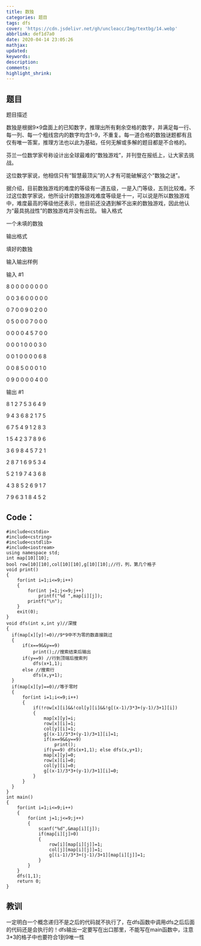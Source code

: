 ```yaml
---
title: 数独
categories: 题目
tags: dfs
cover: 'https://cdn.jsdelivr.net/gh/uncleacc/Img/textbg/14.webp'
abbrlink: def1d7a0
date: 2020-04-14 23:05:26
mathjax:
updated:
keywords:
description:
comments:
highlight_shrink:
---
```

## 题目
题目描述

数独是根据9×9盘面上的已知数字，推理出所有剩余空格的数字，并满足每一行、每一列、每一个粗线宫内的数字均含1-9，不重复。每一道合格的数独谜题都有且仅有唯一答案，推理方法也以此为基础，任何无解或多解的题目都是不合格的。

芬兰一位数学家号称设计出全球最难的“数独游戏”，并刊登在报纸上，让大家去挑战。

这位数学家说，他相信只有“智慧最顶尖”的人才有可能破解这个“数独之谜”。

据介绍，目前数独游戏的难度的等级有一道五级，一是入门等级，五则比较难。不过这位数学家说，他所设计的数独游戏难度等级是十一，可以说是所以数独游戏中，难度最高的等级他还表示，他目前还没遇到解不出来的数独游戏，因此他认为“最具挑战性”的数独游戏并没有出现。
输入格式

一个未填的数独

输出格式

填好的数独

输入输出样例

输入 #1

8 0 0 0 0 0 0 0 0 

0 0 3 6 0 0 0 0 0 

0 7 0 0 9 0 2 0 0 

0 5 0 0 0 7 0 0 0 

0 0 0 0 4 5 7 0 0 

0 0 0 1 0 0 0 3 0 

0 0 1 0 0 0 0 6 8 

0 0 8 5 0 0 0 1 0 

0 9 0 0 0 0 4 0 0

输出 #1

8 1 2 7 5 3 6 4 9 

9 4 3 6 8 2 1 7 5 

6 7 5 4 9 1 2 8 3 

1 5 4 2 3 7 8 9 6 

3 6 9 8 4 5 7 2 1 

2 8 7 1 6 9 5 3 4 

5 2 1 9 7 4 3 6 8 

4 3 8 5 2 6 9 1 7 

7 9 6 3 1 8 4 5 2

## Code：
    #include<cstdio>
    #include<cstring>
    #include<cstdlib>
    #include<iostream>
    using namespace std;
    int map[10][10];
    bool row[10][10],col[10][10],g[10][10];//行，列，第几个格子
    void print()
    {
        for(int i=1;i<=9;i++)
        {
            for(int j=1;j<=9;j++)
                printf("%d ",map[i][j]);
            printf("\n");
        }
        exit(0);
    }
    void dfs(int x,int y)//深搜 
    {
      if(map[x][y]!=0)//9*9中不为零的数直接跳过 
      {
          if(x==9&&y==9) 
              print();//搜索结束后输出 
          if(y==9) //行到顶端后搜索列 
              dfs(x+1,1); 
          else //搜索行 
              dfs(x,y+1);
      }
      if(map[x][y]==0)//等于零时 
      {
          for(int i=1;i<=9;i++)
          { 
              if(!row[x][i]&&!col[y][i]&&!g[(x-1)/3*3+(y-1)/3+1][i])
              {
                  map[x][y]=i;
                  row[x][i]=1;
                  col[y][i]=1;
                  g[(x-1)/3*3+(y-1)/3+1][i]=1;
                  if(x==9&&y==9)                 
                      print();
                  if(y==9) dfs(x+1,1); else dfs(x,y+1);
                  map[x][y]=0;
                  row[x][i]=0;
                  col[y][i]=0;
                  g[(x-1)/3*3+(y-1)/3+1][i]=0;
              }
          } 
      }
    }
    int main()
    {
        for(int i=1;i<=9;i++)
        {
            for(int j=1;j<=9;j++)
            {
                scanf("%d",&map[i][j]);
                if(map[i][j]>0)
                {
                    row[i][map[i][j]]=1;
                    col[j][map[i][j]]=1; 
                    g[(i-1)/3*3+(j-1)/3+1][map[i][j]]=1;
                }
            }
        } 
        dfs(1,1);
        return 0;
    }

## 教训
一定明白一个概念递归不是之后的代码就不执行了，在dfs函数中调用dfs之后后面的代码还是会执行的！dfs输出一定要写在出口那里，不能写在main函数中，注意3*3的格子中也要符合1到9唯一性
